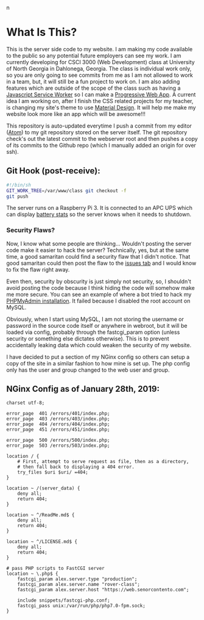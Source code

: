 [pwa]: https://developers.google.com/web/progressive-web-apps/
[service-worker]: service-worker.js
[atom-editor]: https://atom.io/
[apc-stats]: https://web.senorcontento.com/apc/
[issues-tab]: https://github.com/bgbrandongomez/self-hosted-blog/issues
[PHPMyAdmin-fails]: https://web.senorcontento.com/test/failed_pma/
[material-design]: https://material.io/
n
# What Is This?

This is the server side code to my website. I am making my code available to the public so any potential future employers can see my work. I am currently developing for CSCI 3000 (Web Development) class at University of North Georgia in Dahlonega, Georgia. The class is individual work only, so you are only going to see commits from me as I am not allowed to work in a team, but, it will still be a fun project to work on. I am also adding features which are outside of the scope of the class such as having a [Javascript Service Worker][service-worker] so I can make a [Progressive Web App][pwa]. A current idea I am working on, after I finish the CSS related projects for my teacher, is changing my site's theme to use [Material Design][material-design]. It will help me make my website look more like an app which will be awesome!!!

This repository is auto-updated everytime I push a commit from my editor ([Atom][atom-editor]) to my git repository stored on the server itself. The git repository check's out the latest commit to the webserver root and then pushes a copy of its commits to the Github repo (which I manually added an origin for over ssh).

## Git Hook (post-receive):

```bash
#!/bin/sh
GIT_WORK_TREE=/var/www/class git checkout -f
git push
```

The server runs on a Raspberry Pi 3. It is connected to an APC UPS which can display [battery stats][apc-stats] so the server knows when it needs to shutdown.

### Security Flaws?

Now, I know what some people are thinking... Wouldn't posting the server code make it easier to hack the server? Technically, yes, but at the same time, a good samaritan could find a security flaw that I didn't notice. That good samaritan could then post the flaw to the [issues tab][issues-tab] and I would know to fix the flaw right away.

Even then, security by obscurity is just simply not security, so, I shouldn't avoid posting the code because I think hiding the code will somehow make me more secure. You can see an example of where a bot tried to hack my [PHPMyAdmin installation][PHPMyAdmin-fails]. It failed because I disabled the root account on MySQL.

Obviously, when I start using MySQL, I am not storing the username or password in the source code itself or anywhere in webroot, but it will be loaded via config, probably through the fastcgi_param option (unless security or something else dictates otherwise). This is to prevent accidentally leaking data which could weaken the security of my website.

I have decided to put a section of my NGinx config so others can setup a copy of the site in a similar fashion to how mine is set up. The php config only has the user and group changed to the web user and group.

## NGinx Config as of January 28th, 2019:

```nginx
charset utf-8;

error_page  401 /errors/401/index.php;
error_page  403 /errors/403/index.php;
error_page  404 /errors/404/index.php;
error_page  451 /errors/451/index.php;

error_page  500 /errors/500/index.php;
error_page  503 /errors/503/index.php;

location / {
	# First, attempt to serve request as file, then as a directory,
	# then fall back to displaying a 404 error.
	try_files $uri $uri/ =404;
}

location ~ /(server_data) {
	deny all;
	return 404;
}

location ~ ^/ReadMe.md$ {
	deny all;
	return 404;
}

location ~ ^/LICENSE.md$ {
	deny all;
	return 404;
}

# pass PHP scripts to FastCGI server
location ~ \.php$ {
	fastcgi_param alex.server.type "production";
	fastcgi_param alex.server.name "rover-class";
	fastcgi_param alex.server.host "https://web.senorcontento.com";

	include snippets/fastcgi-php.conf;
	fastcgi_pass unix:/var/run/php/php7.0-fpm.sock;
}
```